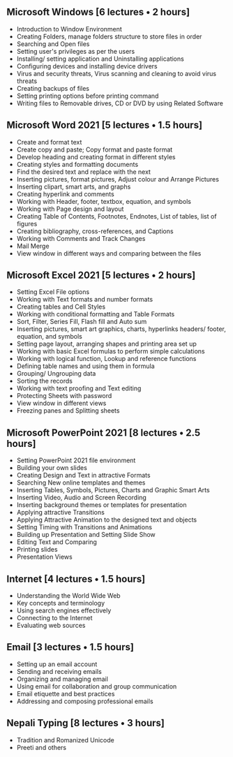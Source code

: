## Microsoft Windows [6 lectures • 2 hours]

- Introduction to Window Environment
- Creating Folders, manage folders structure to store files in order
- Searching and Open files
- Setting user's privileges as per the users
- Installing/ setting application and Uninstalling applications
- Configuring devices and installing device drivers
- Virus and security threats, Virus scanning and cleaning to avoid virus threats
- Creating backups of files
- Setting printing options before printing command
- Writing files to Removable drives, CD or DVD by using Related Software

## Microsoft Word 2021 [5 lectures • 1.5 hours]

- Create and format text
- Create copy and paste; Copy format and paste format
- Develop heading and creating format in different styles
- Creating styles and formatting documents
- Find the desired text and replace with the next
- Inserting pictures, format pictures, Adjust colour and Arrange Pictures
- Inserting clipart, smart arts, and graphs
- Creating hyperlink and comments
- Working with Header, footer, textbox, equation, and symbols
- Working with Page design and layout
- Creating Table of Contents, Footnotes, Endnotes, List of tables, list of figures
- Creating bibliography, cross-references, and Captions
- Working with Comments and Track Changes
- Mail Merge
- View window in different ways and comparing between the files

## Microsoft Excel 2021 [5 lectures • 2 hours]

- Setting Excel File options
- Working with Text formats and number formats
- Creating tables and Cell Styles
- Working with conditional formatting and Table Formats
- Sort, Filter, Series Fill, Flash fill and Auto sum
- Inserting pictures, smart art graphics, charts, hyperlinks headers/ footer, equation, and symbols
- Setting page layout, arranging shapes and printing area set up
- Working with basic Excel formulas to perform simple calculations
- Working with logical function, Lookup and reference functions
- Defining table names and using them in formula
- Grouping/ Ungrouping data
- Sorting the records
- Working with text proofing and Text editing
- Protecting Sheets with password
- View window in different views
- Freezing panes and Splitting sheets

## Microsoft PowerPoint 2021 [8 lectures • 2.5 hours]

- Setting PowerPoint 2021 file environment
- Building your own slides
- Creating Design and Text in attractive Formats
- Searching New online templates and themes
- Inserting Tables, Symbols, Pictures, Charts and Graphic Smart Arts
- Inserting Video, Audio and Screen Recording
- Inserting background themes or templates for presentation
- Applying attractive Transitions
- Applying Attractive Animation to the designed text and objects
- Setting Timing with Transitions and Animations
- Building up Presentation and Setting Slide Show
- Editing Text and Comparing
- Printing slides
- Presentation Views

## Internet [4 lectures • 1.5 hours]

- Understanding the World Wide Web
- Key concepts and terminology
- Using search engines effectively
- Connecting to the Internet
- Evaluating web sources

## Email [3 lectures • 1.5 hours]

- Setting up an email account
- Sending and receiving emails
- Organizing and managing email
- Using email for collaboration and group communication
- Email etiquette and best practices
- Addressing and composing professional emails

## Nepali Typing [8 lectures • 3 hours]

- Tradition and Romanized Unicode
- Preeti and others

